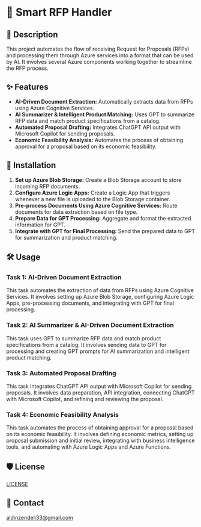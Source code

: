 # 📄 Smart RFP Handler

## 📝 Description

This project automates the flow of receiving Request for Proposals (RFPs) and processing them through Azure services into a format that can be used by AI. It involves several Azure components working together to streamline the RFP process.

## ✨ Features

*   **AI-Driven Document Extraction:** Automatically extracts data from RFPs using Azure Cognitive Services.
*   **AI Summarizer & Intelligent Product Matching:** Uses GPT to summarize RFP data and match product specifications from a catalog.
*   **Automated Proposal Drafting:** Integrates ChatGPT API output with Microsoft Copilot for sending proposals.
*   **Economic Feasibility Analysis:** Automates the process of obtaining approval for a proposal based on its economic feasibility.

## 🚀 Installation

1.  **Set up Azure Blob Storage:** Create a Blob Storage account to store incoming RFP documents.
2.  **Configure Azure Logic Apps:** Create a Logic App that triggers whenever a new file is uploaded to the Blob Storage container.
3.  **Pre-process Documents Using Azure Cognitive Services:** Route documents for data extraction based on file type.
4.  **Prepare Data for GPT Processing:** Aggregate and format the extracted information for GPT.
5.  **Integrate with GPT for Final Processing:** Send the prepared data to GPT for summarization and product matching.

## 🛠️ Usage

### Task 1: AI-Driven Document Extraction

This task automates the extraction of data from RFPs using Azure Cognitive Services. It involves setting up Azure Blob Storage, configuring Azure Logic Apps, pre-processing documents, and integrating with GPT for final processing.

### Task 2: AI Summarizer & AI-Driven Document Extraction

This task uses GPT to summarize RFP data and match product specifications from a catalog. It involves sending data to GPT for processing and creating GPT prompts for AI summarization and intelligent product matching.

### Task 3: Automated Proposal Drafting

This task integrates ChatGPT API output with Microsoft Copilot for sending proposals. It involves data preparation, API integration, connecting ChatGPT with Microsoft Copilot, and refining and reviewing the proposal.

### Task 4: Economic Feasibility Analysis

This task automates the process of obtaining approval for a proposal based on its economic feasibility. It involves defining economic metrics, setting up proposal submission and initial review, integrating with business intelligence tools, and automating with Azure Logic Apps and Azure Functions.

## 🛡️ License

[LICENSE](LICENSE)

## 📧 Contact

aldinzendeli33@gmail.com
